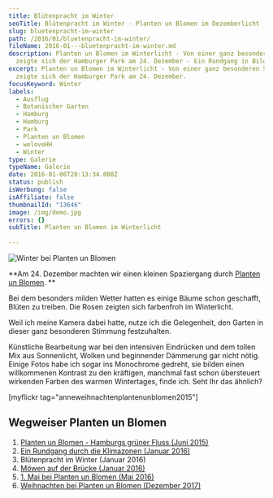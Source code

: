 ```yaml
---
title: Blütenpracht im Winter
seoTitle: Blütenpracht im Winter - Planten un Blomen im Dezemberlicht
slug: bluetenpracht-im-winter
path: /2016/01/bluetenpracht-im-winter/
fileName: 2016-01---bluetenpracht-im-winter.md
description: Planten un Blomen im Winterlicht - Von einer ganz besonderen Seite
  zeigte sich der Hamburger Park am 24. Dezember - Ein Rundgang in Bildern.
excerpt: Planten un Blomen im Winterlicht - Von einer ganz besonderen Seite
  zeigte sich der Hamburger Park am 24. Dezember.
focusKeyword: Winter
labels:
  - Ausflug
  - Botanischer Garten
  - Hamburg
  - Hamburg
  - Park
  - Planten un Blomen
  - weloveHH
  - Winter
type: Galerie
typeName: Galerie
date: 2016-01-06T20:13:34.000Z
status: publish
isWerbung: false
isAffiliate: false
thumbnailId: "13646"
image: /img/demo.jpg
errors: {}
subTitle: Planten un Blomen im Winterlicht
  
---
```


![Winter bei Planten un Blomen](http://cardamonchai.com/wp-content/uploads/2016/01/23568568724_f673694ce4_z-640x427.jpg)

**Am 24. Dezember machten wir einen kleinen Spaziergang durch
[Planten un Blomen](/2015/06/planten-un-blomen/). **

Bei dem besonders milden Wetter hatten es einige Bäume schon geschafft, Blüten
zu treiben. Die Rosen zeigten sich farbenfroh im Winterlicht.

Weil ich meine Kamera dabei hatte, nutze ich die Gelegenheit, den Garten in
dieser ganz besonderen Stimmung festzuhalten.

Künstliche Bearbeitung war bei den intensiven Eindrücken und dem tollen Mix aus
Sonnenlicht, Wolken und beginnender Dämmerung gar nicht nötig. Einige Fotos habe
ich sogar ins Monochrome gedreht, sie bilden einen willkommenen Kontrast zu den
kräftigen, manchmal fast schon übersteuert wirkenden Farben des warmen
Wintertages, finde ich. Seht Ihr das ähnlich?

[myflickr tag="anneweihnachtenplantenunblomen2015"]

## Wegweiser Planten un Blomen

1.  [Planten un Blomen - Hamburgs grüner Fluss (Juni 2015)](/2015/06/planten-un-blomen/)
    [](/2016/01/ein-rundgang-durch-die-klimazonen-zum-neuen-jahr/)
1.  [Ein Rundgang durch die Klimazonen (Januar 2016)](/2016/01/ein-rundgang-durch-die-klimazonen-zum-neuen-jahr/)
1.  Blütenpracht im Winter (Januar 2016)
1.  [Möwen auf der Brücke (Januar 2016)](/2016/01/moewen-auf-der-bruecke/)
1.  [1. Mai bei Planten un Blomen (Mai 2016)](/2016/05/1-mai-bei-planten-un-blomen/)
1.  [Weihnachten bei Planten un Blomen (Dezember 2017)](/2017/12/weihnachten-bei-planten-un-blomen/)

  